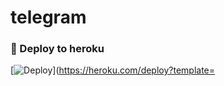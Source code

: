 # telegram 

### 🚀 Deploy to heroku
[![Deploy](https://www.herokucdn.com/deploy/button.svg)](https://heroku.com/deploy?template=
